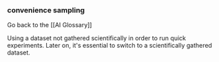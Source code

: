 ### convenience sampling

Go back to the [[AI Glossary]]


Using a dataset not gathered scientifically in order to run quick experiments. Later on, it's essential to switch to a scientifically gathered dataset.

